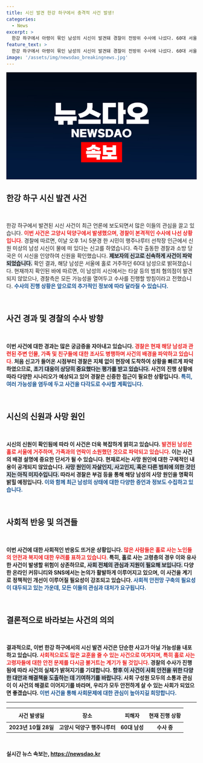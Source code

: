 ```yaml
---
title: 시신 발견 한강 하구에서 충격적 사건 발생!
categories:
  - News
excerpt: >
  한강 하구에서 아령이 묶인 남성의 시신이 발견돼 경찰이 전방위 수사에 나섰다. 60대 서울 거주자로 파악된 이 남성의 죽음, 과연 사고일까, 범죄일까? 모든 가능성이 열려 있다!
feature_text: >
  한강 하구에서 아령이 묶인 남성의 시신이 발견돼 경찰이 전방위 수사에 나섰다. 60대 서울 거주자로 파악된 이 남성의 죽음, 과연 사고일까, 범죄일까? 모든 가능성이 열려 있다!
image: '/assets/img/newsdao_breakingnews.jpg'
---
```


<p><img src="/assets/img/newsdao_breakingnews.jpg" alt="cryptoinkorea 속보" /></p>

<h2 data-ke-size="size26">한강 하구 시신 발견 사건</h2>

<p data-ke-size="size16">&nbsp;</p>

<p>한강 하구에서 발견된 시신 사건이 최근 언론에 보도되면서 많은 이들의 관심을 끌고 있습니다. <b><span style="color: #ee2323;">이번 사건은 고양시 덕양구에서 발생했으며, 경찰이 본격적인 수사에 나선 상황입니다.</span></b> 경찰에 따르면, 이날 오후 1시 5분경 한 시민이 행주나루터 선착장 인근에서 신원 미상의 남성 시신이 물에 떠 있다는 신고를 하였습니다. 즉각 출동한 경찰과 소방 당국은 이 시신을 인양하여 신원을 확인했습니다. <b><span style="background-color: #21538527;">제보자의 신고로 신속하게 사건이 파악되었습니다.</span></b> 확인 결과, 해당 남성은 서울에 홀로 거주하던 60대 남성으로 밝혀졌습니다. 현재까지 확인된 바에 따르면, 이 남성의 시신에서는 타살 등의 범죄 혐의점이 발견되지 않았으나, 경찰측은 모든 가능성을 열어두고 수사를 진행할 방침이라고 전했습니다. <b><span style="color: #1a5490;">수사의 진행 상황은 앞으로의 추가적인 정보에 따라 달라질 수 있습니다.</span><b></p>

<p data-ke-size="size16">&nbsp;</p>

<h2 data-ke-size="size26">사건 경과 및 경찰의 수사 방향</h2>

<p data-ke-size="size16">&nbsp;</p>

<p>이번 사건에 대한 경과는 많은 궁금증을 자아내고 있습니다. <b><span style="color: #ee2323;">경찰은 현재 해당 남성과 관련된 주변 인물, 가족 및 친구들에 대한 조사도 병행하며 사건의 배경을 파악하고 있습니다.</span></b> 처음 신고가 들어온 시점부터 경찰은 지체 없이 현장에 도착하여 상황을 빠르게 파악하였으므로, <b><span style="background-color: #21538527;">초기 대응이 상당히 중요했다는 평가를 받고 있습니다.</span></b> 사건의 진행 상황에 따라 다양한 시나리오가 예상되고 있어 경찰은 신중한 접근이 필요한 상황입니다. <b><span style="color: #1a5490;">특히, 여러 가능성을 염두에 두고 사건을 다각도로 수사할 계획입니다.</span></b></p>

<p data-ke-size="size16">&nbsp;</p>

<h2 data-ke-size="size26">시신의 신원과 사망 원인</h2>

<p data-ke-size="size16">&nbsp;</p>

<p>시신의 신원이 확인됨에 따라 이 사건은 더욱 복잡하게 얽히고 있습니다. <b><span style="color: #ee2323;">발견된 남성은 홀로 서울에 거주하며, 가족과의 연락이 소원했던 것으로 파악되고 있습니다.</span></b> 이는 사건의 배경 설명에 중요한 단서가 될 수 있습니다. 현재로서는 사망 원인에 대한 구체적인 내용이 공개되지 않았습니다. <b><span style="background-color: #21538527;">사망 원인이 자살인지, 사고인지, 혹은 다른 범죄에 의한 것인지는 아직 미지수입니다.</span></b> 따라서 경찰은 부검 등을 통해 해당 남성의 사망 원인을 명확히 밝힐 예정입니다. <b><span style="color: #1a5490;">이와 함께 최근 남성의 상태에 대한 다양한 증언과 정보도 수집하고 있습니다.</span><b></p>

<p data-ke-size="size16">&nbsp;</p>

<h2 data-ke-size="size26">사회적 반응 및 의견들</h2>

<p data-ke-size="size16">&nbsp;</p>

<p>이번 사건에 대한 사회적인 반응도 뜨거운 상황입니다. <b><span style="color: #ee2323;">많은 사람들은 홀로 사는 노인들의 안전과 복지에 대한 우려를 표하고 있습니다.</span></b> 특히, 홀로 사는 고령층의 경우 이와 유사한 사건이 발생할 위험이 상존하므로, <b><span style="background-color: #21538527;">사회 전체의 관심과 지원이 필요해 보입니다.</span></b> 다양한 온라인 커뮤니티와 SNS에서는 논의가 활발하게 이루어지고 있으며, 이 사건을 계기로 정책적인 개선이 이루어질 필요성이 강조되고 있습니다. <b><span style="color: #1a5490;">사회적 안전망 구축의 필요성이 대두되고 있는 가운데, 모든 이들의 관심과 대처가 요구됩니다.</span></b></p>

<p data-ke-size="size16">&nbsp;</p>

<h2 data-ke-size="size26">결론적으로 바라보는 사건의 의의</h2>

<p data-ke-size="size16">&nbsp;</p>

<p>결과적으로, 이번 한강 하구에서의 시신 발견 사건은 단순한 사고가 아닐 가능성을 내포하고 있습니다. <b><span style="color: #ee2323;">사회적으로도 많은 교훈을 줄 수 있는 사건으로 여겨지며, 특히 홀로 사는 고령자들에 대한 안전 문제를 다시금 불거트는 계기가 될 것입니다.</span></b> 경찰의 수사가 진행됨에 따라 사건의 실체가 밝혀지기를 기대합니다. <b><span style="background-color: #21538527;">향후 이 사건이 사회 안전을 위한 다양한 대안과 해결책을 도출하는 데 기여하기를 바랍니다.</span></b> 사회 구성원 모두의 소통과 관심이 이 사건의 해결로 이어지기를 바라며, 우리가 모두 안전하게 살 수 있는 사회가 되었으면 좋겠습니다. <b><span style="color: #1a5490;">이번 사건을 통해 사회문제에 대한 관심이 높아지길 희망합니다.</span><b> </p>

<hr style="border-top: 1px solid #eee;"/>

<table style="width: 100%; border-collapse: collapse;">
    <thead>
        <tr>
            <th style="text-align: center; height: 30px;"><b>사건 발생일</b></th>
            <th style="text-align: center; height: 30px;"><b>장소</b></th>
            <th style="text-align: center; height: 30px;"><b>피해자</b></th>
            <th style="text-align: center; height: 30px;"><b>현재 진행 상황</b></th>
        </tr>
    </thead>
    <tbody>
        <tr>
            <td style="text-align: center; height: 17px;"><b>2023년 10월 28일</b></td>
            <td style="text-align: center; height: 17px;"><b>고양시 덕양구 행주나루터</b></td>
            <td style="text-align: center; height: 17px;"><b>60대 남성</b></td>
            <td style="text-align: center; height: 17px;"><b>수사 중</b></td>
        </tr>
    </tbody>
</table>

<p data-ke-size="size16">&nbsp;</p>
실시간 뉴스 속보는, <a href="https://newsdao.kr" rel="dofollow">https://newsdao.kr</a>


